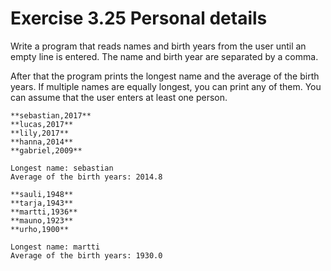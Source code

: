 # Exercise 3.25 Personal details

Write a program that reads names and birth years from the user until an empty line is entered. The  name and birth year are separated by a comma.

After that the program prints the longest name and the average of the birth years. If multiple names are equally longest, you can print any of them. You can assume that the user enters at least one person.

```plaintext
**sebastian,2017**
**lucas,2017**
**lily,2017**
**hanna,2014**
**gabriel,2009**

Longest name: sebastian
Average of the birth years: 2014.8
```


```plaintext
**sauli,1948**
**tarja,1943**
**martti,1936**
**mauno,1923**
**urho,1900**

Longest name: martti
Average of the birth years: 1930.0
```
